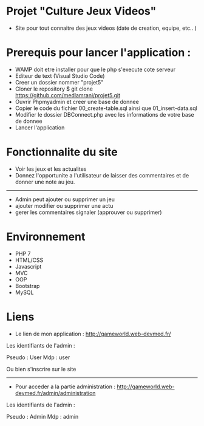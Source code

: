 # Projet "Culture Jeux Videos"

* Site pour tout connaitre des jeux videos (date de creation, equipe, etc.. )

# Prerequis pour lancer l'application :

* WAMP doit etre installer pour que le php s'execute cote serveur
* Editeur de text (Visual Studio Code)
* Creer un dossier nommer "projet5"
* Cloner le repository $ git clone https://github.com/medlamrani/projet5.git
* Ouvrir Phpmyadmin et creer une base de donnee
* Copier le code du fichier 00_create-table.sql ainsi que 01_insert-data.sql
* Modifier le dossier DBConnect.php avec les informations de votre base de donnee
* Lancer l'application

# Fonctionnalite du site

* Voir les jeux et les actualites 
* Donnez l'opportunite a l'utilisateur de laisser des commentaires et de donner une note au jeu.

-----------------

* Admin peut ajouter ou supprimer un jeu
* ajouter modifier ou supprimer une actu
* gerer les commentaires signaler (approuver ou supprimer)

# Environnement

* PHP 7
* HTML/CSS
* Javascript
* MVC
* OOP
* Bootstrap
* MySQL

# Liens 

* Le lien de mon application : http://gameworld.web-devmed.fr/

Les identifiants de l'admin :

Pseudo : User
Mdp : user

Ou bien s'inscrire sur le site

-----------------

* Pour acceder a la partie administration : http://gameworld.web-devmed.fr/admin/administration

Les identifiants de l'admin :

Pseudo : Admin
Mdp : admin




